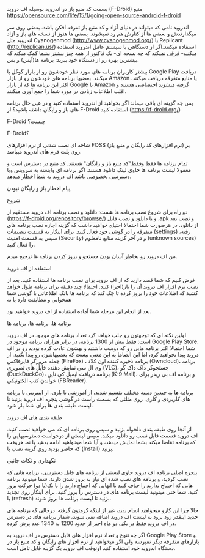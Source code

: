بسمت کد منبع باز در اندروید بوسیله اف دروید (F-Droid)
منبع https://opensource.com/life/15/1/going-open-source-android-f-droid

اندروید نامی که میتواند در دنیای آزاد و کد منبع باز تفرقه افکن باشد. بعضی روی سر میگذارندش و بعضی ها از کنارش هم رد نمیشوند. بعضی ها هنوز از نسخه های باز و آزاد اندروید مثل Cyanogenmod (http://www.cyanogenmod.org/) یا Replicant (http://replican.us/) استفاده میکنند.اگر از دستگاهی با سیستم عامل اندروید استفاده میکنید- فرقی نمیکند که چه نسخه ای- یک فاکتور از همه چیز بیشتر بشما کمک میکند که بیشترین بهره رو از دستگاه خود ببرید: برنامه ها(اَپس) و بس.

بیشتر کاربران برنامه های مورد نظر خودشون رو از بازار گوگل یا Google Play دریافت میکنند. بعضیها برنامه های خودشون رو از بازار Amazon یا منابع متفرقه دریافت میکنند. اکثر این برنامه ها که از بازار Google یا Amazon گرفته میشوند اختصاصی هستند و اقلب اطلاعات زیادی در مورد شما را جمع آوری میکنند.

پس چه گزینه ای باقی میماند اگر بخواهید از اندروید استفاده کنید و در عین حال برنامه های باز و رایگان داشته باشید؟ از F-Droid استفاده کنید (https://f-droid.org/)

F-Droid چیست؟

F-Droid؟

شاخه ای نصب شدنی از نرم افزارهای FOSS (نرم افزارهای کد رایگان و منبع باز) بر روی پلت فرم های اندروید میباشد.

تمام برنامه ها فقط وفقط"کد منبع باز و رایگان" هستند. کد منبع در دسترس است و معمولا لیست برنامه ها حاوی لینک دانلود هستند. اگر برنامه ای وابسته به سرویس ویا دسترسی بخصوصی باشد اف دروید به شما اخطار میدهد. 

پیام اخطار باز و رایگان نبودن

شروع

دو راه برای شروع نصب برنامه ها هست: دانلود و نصب برنامه اف دروید مستقیم از (https://f-droid.org/repository/browse/) و یا دانلود و نصب فایل .apk و نصب بعد از دانلود. در هرصورت شما احتمالا احتیاج خواهید داشت که گزینه اجازه نصب برنامه های متفرقه را در گوشی خود فعال کنید. برای اینکار به قسمت تنضیمات (settings) رفته، سپس به قسمت امنیت (Security) و در آخر گزینه منابع نامعلوم (unknown sources) را فعال کنید.

من اف دروید رو بخاطر آسان بودن جستجو و بروز کردن برنامه ها ترجیح میدم.

استفاده از اف دروید

فرض کنیم که شما قصد دارید که از اف دروید برای نصب برنامه ها استفاده کنید. بعد از نصب نرم افزار اف دروید آن را باز(اجرا) کنید. احتمالا چند دقیقه برای برنامه طول خواهد کشید که اطلاعات خود را بروز کرده تا چک کند که برنامه ها بانک اطلاعاتی با گوشی شما همخوانی و مطابقت دارد یا نه 

بعد از انجام این مرحله شما آماده استفاده از اف دروید خواهید بود.

برنامه ها، برنامه ها، برنامه ها

اولین نکته ای که توجهتون رو جلب خواهد کرد تعداد برنامه های موجود در اف دروید است: فقط بیش از 1300 برنامه، در برابر هزاران برنامه موجود در Google Play Store. شما احتمالا اکثر برنامه هایی رو که دوست داشتید و بهشون عادت کرده بودید رو در اف دروید پیدا نخواهید کرد، اما این الضاما به این معنی نیست که بعضیهاشون رو پیدا نکنید. از جمله مرورگر فایرفاکس (FireFox) ، برنامه ذخیره کننده اون کلاد (Owncloud)، برنامه وی ال سی نمایش دهنده فایل های تصویری (VLC)، جستجوگر داک داک گو (DuckDuckGo)، برنامه دریافت ایمیل کی ناین (K-9 Mail)، و برنامه اف بی ریدر برای خواندن کتب الکتونیکی (FBReader).

برنامه ها به چندین دسته مختلف تقسیم شدند، از آموزشی تا بازی، از اینترنتی تا برنامه های کاربردی و کاری. روی مثلثی که بسمت راست در گوشی پنجره اف دروید بزنید تا لیست طبقه بندی ها برای شما باز شود.

طبقه بندی های اف دروید

از آنجا روی طبقه بندی دلخواه بزنید و سپس روی برنامه ای که می خواهید نصب کنید. اف دروید قسمت قابل نصب رو دانلود میکند. سپس لیستی از درخواست دسترسیهایی را که برنامه تقاضا میکند بشما نمایش میدهد، و آیا شما میخواهید ادامه بدهید یا نه. هروقت که حاضر بودید روی گزینه نصب یا (Install) بزنید.

نگهداری و نکات جانبی

پنجره اصلی برنامه اف دروید حاوی لیستی از برنامه های قابل دسترسی، برنامه هایی که نصب کردید، و برنامه های نصب شده ای نیاز به بروز شدن دارند. شما میتونید برنامه هایی که احتیاج ندارید را حذف کنید یا انهایی که احتیاج دارید را با یک(یا دو) حرکت بروز کنید. شما حتی میتونید لیست برنامه های در دسترس را بروز کنید. برای اینکار روی تجدید یا (refresh) بزنید تا لیست برنامه ها بروز شوند.

حالا چرا این کارو میخواهید انجام بدید، غیر از اینکه کرمتون گرفته. درحالی که برنامه های جدید اینقدر زود بزود به لیست اف دروید اضافه نمی شوند، شمار برنامه های در دسترس در اف دروید فقط در یکی دو ماه اخیر از حدود 1200 به 1340 عدد پرش کرده.

اگر چه تنوع و تعداد نرم افزار های قابل دسترس در اف دروید به Google Play Store و بازارهای متفرقه دیگر نمیرسه ولی اگر میخواهید از نرم افزار های رایگان و کد منبع باز در دستگاه اندروید خود استفاده کنید اونوقت اف دروید یک گزینه قابل تامل است.
